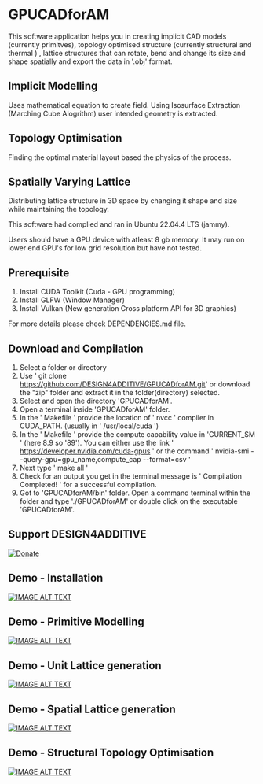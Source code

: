 # GPUCADforAM

This software application helps you in creating implicit CAD models (currently primitves), topology optimised structure (currently structural and thermal ) , lattice structures that can rotate, bend and change its size and shape spatially and export the data in '.obj' format.

## Implicit Modelling 
Uses mathematical equation to create field. Using Isosurface Extraction (Marching Cube Alogrithm) user intended geometry is extracted. 

## Topology Optimisation

Finding the optimal material layout based the physics of the process.

## Spatially Varying Lattice

Distributing lattice structure in 3D space by changing it shape and size while maintaining the topology.


This software had complied and ran in Ubuntu 22.04.4 LTS (jammy). 

Users should have a GPU device with atleast 8 gb memory. It may run on lower end GPU's for low grid resolution but have not tested.


## Prerequisite
1. Install CUDA Toolkit (Cuda - GPU programming)
2. Install GLFW (Window Manager)
3. Install Vulkan (New generation Cross platform API for 3D graphics)

For more details please check DEPENDENCIES.md file.

## Download and Compilation 
1. Select a folder or directory
2. Use ' git clone https://github.com/DESIGN4ADDITIVE/GPUCADforAM.git' or download the "zip" folder and extract it in the folder(directory) selected.
3. Select and open the  directory 'GPUCADforAM'.
4. Open a terminal inside 'GPUCADforAM' folder.
5. In the ' Makefile ' provide the location of ' nvcc ' compiler in CUDA_PATH. (usually in ' /usr/local/cuda ')
6. In the ' Makefile ' provide the compute capability value in 'CURRENT_SM ' (here 8.9 so '89'). You can either use the link ' https://developer.nvidia.com/cuda-gpus ' or the command ' nvidia-smi --query-gpu=gpu_name,compute_cap --format=csv '
7. Next type ' make all '
8. Check for an output you get in the terminal  message is ' Compilation Completed! ' for a successful compilation.
9. Got to 'GPUCADforAM/bin' folder. Open a command terminal within the folder and type './GPUCADforAM' or double click on the executable 'GPUCADforAM'.
## Support DESIGN4ADDITIVE
[![Donate](https://liberapay.com/assets/widgets/donate.svg)](https://liberapay.com/DESIGN4ADDITIVE/donate)

## Demo - Installation 

[![IMAGE ALT TEXT](http://img.youtube.com/vi/VFgrwhIZFUg/0.jpg)](http://www.youtube.com/watch?v=VFgrwhIZFUg "GPUCADforAM")

## Demo - Primitive Modelling

[![IMAGE ALT TEXT](http://img.youtube.com/vi/_qA05n181Pw/0.jpg)](http://www.youtube.com/watch?v=_qA05n181Pw "GPUCADforAM")

## Demo - Unit Lattice generation

[![IMAGE ALT TEXT](http://img.youtube.com/vi/_DCmOFsKEww/0.jpg)](http://www.youtube.com/watch?v=_DCmOFsKEww "GPUCADforAM")

## Demo - Spatial Lattice generation

[![IMAGE ALT TEXT](http://img.youtube.com/vi/Lea2-YQPNkc/0.jpg)](http://www.youtube.com/watch?v=Lea2-YQPNkc "GPUCADforAM")

## Demo - Structural Topology Optimisation 

[![IMAGE ALT TEXT](http://img.youtube.com/vi/olmosEfKZRU/0.jpg)](http://www.youtube.com/watch?v=olmosEfKZRU "GPUCADforAM")
